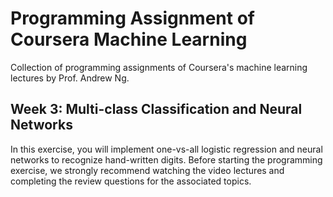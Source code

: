 # Programming Assignment of Coursera Machine Learning

Collection of programming assignments of Coursera's machine learning lectures
by Prof. Andrew Ng.

## Week 3: Multi-class Classification and Neural Networks

In this exercise, you will implement one-vs-all logistic regression and neural
networks to recognize hand-written digits. Before starting the programming
exercise, we strongly recommend watching the video lectures and completing
the review questions for the associated topics.
